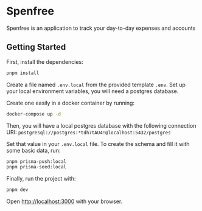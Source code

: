 # Spenfree

Spenfree is an application to track your day-to-day expenses and accounts

## Getting Started

First, install the dependencies:

```bash
pnpm install
```

Create a file named `.env.local` from the provided template `.env`.
Set up your local environment variables, you will need a postgres database.

Create one easily in a docker container by running:

```bash
docker-compose up -d
```

Then, you will have a local postgres database with the following connection URI:
`postgresql://postgres:*tdh7tAU4!@localhost:5432/postgres`

Set that value in your `.env.local` file. To create the schema and fill it with some basic data, run:

```bash
pnpm prisma-push:local
pnpm prisma-seed:local
```

Finally, run the project with:

```bash
pnpm dev
```

Open [http://localhost:3000](http://localhost:3000) with your browser.
